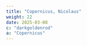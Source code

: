 ```yaml
---
title: "Copernicus, Nicolaus"
weight: 22
date: 2025-03-08
c: "darkgoldenrod"
a: "Copernicus"
---
```

